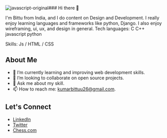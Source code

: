 ![javascript-original](https://github.com/Bittukr7479/Bittukr7479/assets/123286618/c12e8750-3d03-4b89-9e32-235934046a02)### Hi there 👋

I'm Bittu from India, and I do content on Design and Development. I really enjoy learning languages and frameworks like python, Django. I also enjoy wireframing, ui, ux, and design in general.
Tech languages:
C
C++
javascript
python

Skills: Js / HTML / CSS

## About Me

- 🌱 I’m currently learning and improving web development skills.
- 👯 I’m looking to collaborate on open source projects.
- 💬 Ask me about my skill.
- 📫 How to reach me: kumarbittuu26@gmail.com.

## Let's Connect

- [LinkedIn](https://github.com/Bittukr7479)
- [Twitter](https://twitter.com/bittuku51471147)
- [Chess.com](https://www.chess.com/member/kumar_bittu7479)
